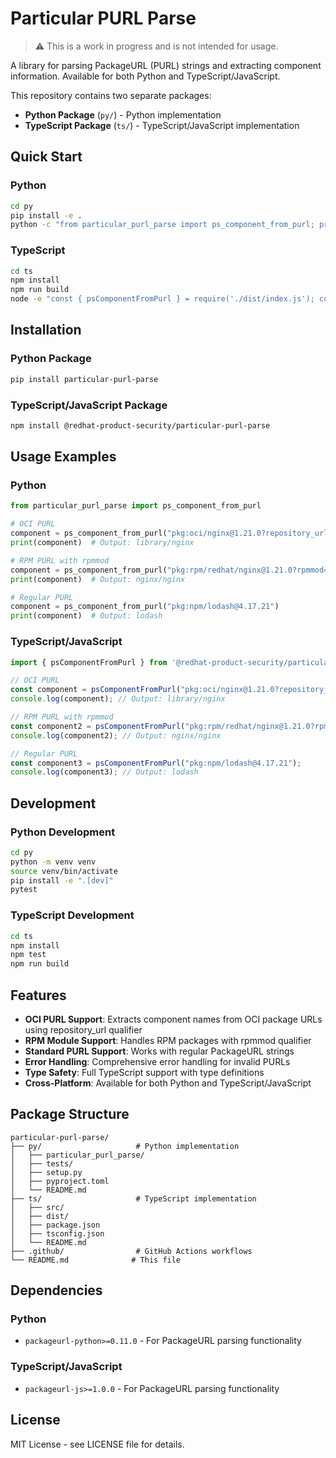 # Particular PURL Parse

> ⚠️ This is a work in progress and is not intended for usage.

A library for parsing PackageURL (PURL) strings and extracting component information. Available for both Python and TypeScript/JavaScript.

This repository contains two separate packages:

- **Python Package** (`py/`) - Python implementation
- **TypeScript Package** (`ts/`) - TypeScript/JavaScript implementation

## Quick Start

### Python

```bash
cd py
pip install -e .
python -c "from particular_purl_parse import ps_component_from_purl; print(ps_component_from_purl('pkg:npm/lodash@4.17.21'))"
```

### TypeScript

```bash
cd ts
npm install
npm run build
node -e "const { psComponentFromPurl } = require('./dist/index.js'); console.log(psComponentFromPurl('pkg:npm/lodash@4.17.21'))"
```

## Installation

### Python Package

```bash
pip install particular-purl-parse
```

### TypeScript/JavaScript Package

```bash
npm install @redhat-product-security/particular-purl-parse
```

## Usage Examples

### Python

```python
from particular_purl_parse import ps_component_from_purl

# OCI PURL
component = ps_component_from_purl("pkg:oci/nginx@1.21.0?repository_url=docker.io/library")
print(component)  # Output: library/nginx

# RPM PURL with rpmmod
component = ps_component_from_purl("pkg:rpm/redhat/nginx@1.21.0?rpmmod=nginx")
print(component)  # Output: nginx/nginx

# Regular PURL
component = ps_component_from_purl("pkg:npm/lodash@4.17.21")
print(component)  # Output: lodash
```

### TypeScript/JavaScript

```typescript
import { psComponentFromPurl } from '@redhat-product-security/particular-purl-parse';

// OCI PURL
const component = psComponentFromPurl("pkg:oci/nginx@1.21.0?repository_url=docker.io/library");
console.log(component); // Output: library/nginx

// RPM PURL with rpmmod
const component2 = psComponentFromPurl("pkg:rpm/redhat/nginx@1.21.0?rpmmod=nginx");
console.log(component2); // Output: nginx/nginx

// Regular PURL
const component3 = psComponentFromPurl("pkg:npm/lodash@4.17.21");
console.log(component3); // Output: lodash
```

## Development

### Python Development

```bash
cd py
python -m venv venv
source venv/bin/activate
pip install -e ".[dev]"
pytest
```

### TypeScript Development

```bash
cd ts
npm install
npm test
npm run build
```

## Features

- **OCI PURL Support**: Extracts component names from OCI package URLs using repository_url qualifier
- **RPM Module Support**: Handles RPM packages with rpmmod qualifier
- **Standard PURL Support**: Works with regular PackageURL strings
- **Error Handling**: Comprehensive error handling for invalid PURLs
- **Type Safety**: Full TypeScript support with type definitions
- **Cross-Platform**: Available for both Python and TypeScript/JavaScript

## Package Structure

```
particular-purl-parse/
├── py/                     # Python implementation
│   ├── particular_purl_parse/
│   ├── tests/
│   ├── setup.py
│   ├── pyproject.toml
│   └── README.md
├── ts/                     # TypeScript implementation
│   ├── src/
│   ├── dist/
│   ├── package.json
│   ├── tsconfig.json
│   └── README.md
├── .github/                # GitHub Actions workflows
└── README.md              # This file
```

## Dependencies

### Python
- `packageurl-python>=0.11.0` - For PackageURL parsing functionality

### TypeScript/JavaScript
- `packageurl-js>=1.0.0` - For PackageURL parsing functionality

## License

MIT License - see LICENSE file for details.
